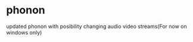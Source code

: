 phonon
======

updated phonon with posibility changing audio video streams(For now on windows only)
